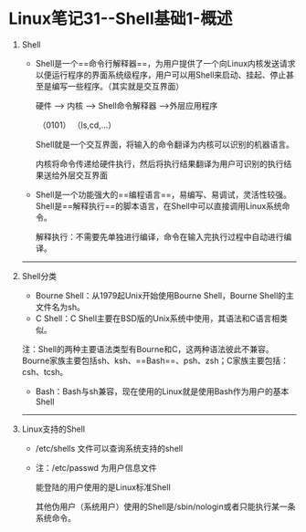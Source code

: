 # Linux笔记31--Shell基础1-概述

1. Shell

   + Shell是一个==命令行解释器==，为用户提供了一个向Linux内核发送请求以便运行程序的界面系统级程序，用户可以用Shell来启动、挂起、停止甚至是编写一些程序。（其实就是交互界面）

     硬件   -->   内核   -->   Shell命令解释器   -->外层应用程序

     ​               （0101）                                          （ls,cd,...）

     Shell就是一个交互界面，将输入的命令翻译为内核可以识别的机器语言。

     内核将命令传递给硬件执行，然后将执行结果翻译为用户可识别的执行结果送给外层交互界面

   + Shell是一个功能强大的==编程语言==，易编写、易调试，灵活性较强。Shell是==解释执行==的脚本语言，在Shell中可以直接调用Linux系统命令。

     解释执行：不需要先单独进行编译，命令在输入完执行过程中自动进行编译。

   ---

2. Shell分类

   + Bourne Shell：从1979起Unix开始使用Bourne Shell，Bourne Shell的主文件名为sh。
   + C Shell：C Shell主要在BSD版的Unix系统中使用，其语法和C语言相类似。

   注：Shell的两种主要语法类型有Bourne和C，这两种语法彼此不兼容。Bourne家族主要包括sh、ksh、==Bash==、psh、zsh；C家族主要包括：csh、tcsh。

   + Bash：Bash与sh兼容，现在使用的Linux就是使用Bash作为用户的基本Shell

   ---

3. Linux支持的Shell

   + /etc/shells 文件可以查询系统支持的shell

   + 注：/etc/passwd 为用户信息文件

     能登陆的用户使用的是Linux标准Shell

     其他伪用户（系统用户）使用的Shell是/sbin/nologin或者只能执行某一条系统命令。